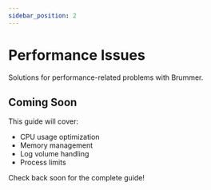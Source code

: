 ```yaml
---
sidebar_position: 2
---
```


# Performance Issues

Solutions for performance-related problems with Brummer.

## Coming Soon

This guide will cover:
- CPU usage optimization
- Memory management
- Log volume handling
- Process limits

Check back soon for the complete guide!